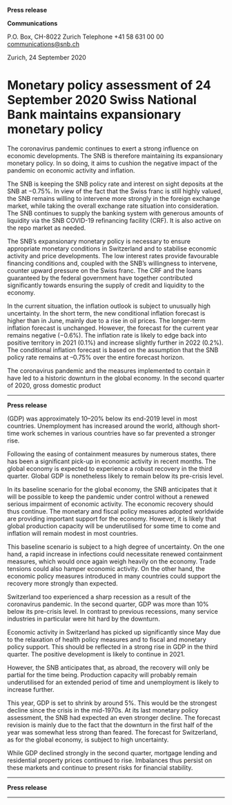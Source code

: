 **Press release**

**Communications**

P.O. Box, CH-8022 Zurich
Telephone +41 58 631 00 00
[communications@snb.ch](mailto:communications@snb.ch)

Zurich, 24 September 2020

# Monetary policy assessment of 24 September 2020 Swiss National Bank maintains expansionary monetary policy

The coronavirus pandemic continues to exert a strong influence on economic developments.
The SNB is therefore maintaining its expansionary monetary policy. In so doing, it aims to
cushion the negative impact of the pandemic on economic activity and inflation.

The SNB is keeping the SNB policy rate and interest on sight deposits at the SNB at −0.75%.
In view of the fact that the Swiss franc is still highly valued, the SNB remains willing to
intervene more strongly in the foreign exchange market, while taking the overall exchange
rate situation into consideration. The SNB continues to supply the banking system with
generous amounts of liquidity via the SNB COVID-19 refinancing facility (CRF). It is also
active on the repo market as needed.

The SNB’s expansionary monetary policy is necessary to ensure appropriate monetary
conditions in Switzerland and to stabilise economic activity and price developments. The low
interest rates provide favourable financing conditions and, coupled with the SNB’s
willingness to intervene, counter upward pressure on the Swiss franc. The CRF and the loans
guaranteed by the federal government have together contributed significantly towards
ensuring the supply of credit and liquidity to the economy.

In the current situation, the inflation outlook is subject to unusually high uncertainty. In the
short term, the new conditional inflation forecast is higher than in June, mainly due to a rise in
oil prices. The longer-term inflation forecast is unchanged. However, the forecast for the
current year remains negative (−0.6%). The inflation rate is likely to edge back into positive
territory in 2021 (0.1%) and increase slightly further in 2022 (0.2%). The conditional inflation
forecast is based on the assumption that the SNB policy rate remains at –0.75% over the entire
forecast horizon.

The coronavirus pandemic and the measures implemented to contain it have led to a historic
downturn in the global economy. In the second quarter of 2020, gross domestic product


-----

**Press release**

(GDP) was approximately 10–20% below its end-2019 level in most countries.
Unemployment has increased around the world, although short-time work schemes in various
countries have so far prevented a stronger rise.

Following the easing of containment measures by numerous states, there has been a
significant pick-up in economic activity in recent months. The global economy is expected to
experience a robust recovery in the third quarter. Global GDP is nonetheless likely to remain
below its pre-crisis level.

In its baseline scenario for the global economy, the SNB anticipates that it will be possible to
keep the pandemic under control without a renewed serious impairment of economic activity.
The economic recovery should thus continue. The monetary and fiscal policy measures
adopted worldwide are providing important support for the economy. However, it is likely
that global production capacity will be underutilised for some time to come and inflation will
remain modest in most countries.

This baseline scenario is subject to a high degree of uncertainty. On the one hand, a rapid
increase in infections could necessitate renewed containment measures, which would once
again weigh heavily on the economy. Trade tensions could also hamper economic activity. On
the other hand, the economic policy measures introduced in many countries could support the
recovery more strongly than expected.

Switzerland too experienced a sharp recession as a result of the coronavirus pandemic. In the
second quarter, GDP was more than 10% below its pre-crisis level. In contrast to previous
recessions, many service industries in particular were hit hard by the downturn.

Economic activity in Switzerland has picked up significantly since May due to the relaxation
of health policy measures and to fiscal and monetary policy support. This should be reflected
in a strong rise in GDP in the third quarter. The positive development is likely to continue in
2021.

However, the SNB anticipates that, as abroad, the recovery will only be partial for the time
being. Production capacity will probably remain underutilised for an extended period of time
and unemployment is likely to increase further.

This year, GDP is set to shrink by around 5%. This would be the strongest decline since the
crisis in the mid-1970s. At its last monetary policy assessment, the SNB had expected an even
stronger decline. The forecast revision is mainly due to the fact that the downturn in the first
half of the year was somewhat less strong than feared. The forecast for Switzerland, as for the
global economy, is subject to high uncertainty.

While GDP declined strongly in the second quarter, mortgage lending and residential property
prices continued to rise. Imbalances thus persist on these markets and continue to present
risks for financial stability.


-----

**Press release**


-----


